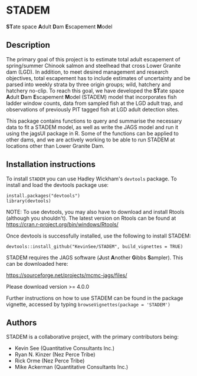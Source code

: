 # STADEM
**ST**ate space **A**dult **D**am **E**scapement **M**odel

## Description

The primary goal of this project is to estimate total adult escapement of spring/summer Chinook salmon and steelhead that cross Lower Granite dam (LGD). In addition, to meet desired management and research objectives, total escapement has to include estimates of uncertainty and be parsed into weekly strata by three origin groups; wild, hatchery and hatchery no-clip. To reach this goal, we have developed the **ST**ate space **A**dult **D**am **E**scapement **M**odel (STADEM) model that incorporates fish ladder window counts, data from sampled fish at the LGD adult trap, and observations of previously PIT tagged fish at LGD adult detection sites.

This package contains functions to query and summarise the necessary data to fit a STADEM model, as well as write the JAGS model and run it using the jagsUI package in R. Some of the functions can be applied to other dams, and we are actively working to be able to run STADEM at locations other than Lower Granite Dam.

## Installation instructions

To install `STADEM` you can use Hadley Wickham's `devtools` package. To install and load the devtools package use:

```{r}
install.packages("devtools")
library(devtools)
```

NOTE: To use devtools, you may also have to download and install Rtools (although you shouldn't). The latest version on Rtools can be found at https://cran.r-project.org/bin/windows/Rtools/

Once devtools is successfully installed, use the following to install STADEM:

`devtools::install_github("KevinSee/STADEM", build_vignettes = TRUE)`

STADEM requires the JAGS software (**J**ust **A**nother **G**ibbs **S**ampler). This can be downloaded here:

https://sourceforge.net/projects/mcmc-jags/files/

Please download version >= 4.0.0

Further instructions on how to use STADEM can be found in the package vignette, accessed by typing `browseVignettes(package = 'STADEM')`

## Authors

STADEM is a collaborative project, with the primary contributors being:

* Kevin See (Quantitative Consultants Inc.)
* Ryan N. Kinzer (Nez Perce Tribe)
* Rick Orme (Nez Perce Tribe)
* Mike Ackerman (Quantitative Consultants Inc.)

